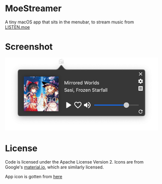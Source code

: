 # MoeStreamer

A tiny macOS app that sits in the menubar, to stream music from [LISTEN.moe](https://listen.moe)


# Screenshot

![screenshot](screenshot.png)



# License

Code is licensed under the Apache License Version 2.
Icons are from Google's [material.io](https://material.io/resources/icons/), which are similarly licensed.

App icon is gotten from [here](https://old.reddit.com/r/pouts/comments/d1p2ua)
